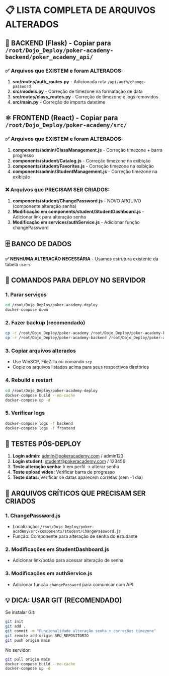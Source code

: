 # 📋 LISTA COMPLETA DE ARQUIVOS ALTERADOS

## 🔧 BACKEND (Flask) - Copiar para `/root/Dojo_Deploy/poker-academy-backend/poker_academy_api/`

### ✅ Arquivos que EXISTEM e foram ALTERADOS:
1. **src/routes/auth_routes.py** - Adicionada rota `/api/auth/change-password`
2. **src/models.py** - Correção de timezone na formatação de data
3. **src/routes/class_routes.py** - Correção de timezone e logs removidos
4. **src/main.py** - Correção de imports datetime

## ⚛️ FRONTEND (React) - Copiar para `/root/Dojo_Deploy/poker-academy/src/`

### ✅ Arquivos que EXISTEM e foram ALTERADOS:
1. **components/admin/ClassManagement.js** - Correção timezone + barra progresso
2. **components/student/Catalog.js** - Correção timezone na exibição
3. **components/student/Favorites.js** - Correção timezone na exibição  
4. **components/admin/StudentManagement.js** - Correção timezone na exibição

### ❌ Arquivos que PRECISAM SER CRIADOS:
1. **components/student/ChangePassword.js** - NOVO ARQUIVO (componente alteração senha)
2. **Modificação em components/student/StudentDashboard.js** - Adicionar link para alteração senha
3. **Modificação em services/authService.js** - Adicionar função changePassword

## 🗄️ BANCO DE DADOS
**✅ NENHUMA ALTERAÇÃO NECESSÁRIA** - Usamos estrutura existente da tabela `users`

## 📝 COMANDOS PARA DEPLOY NO SERVIDOR

### 1. Parar serviços
```bash
cd /root/Dojo_Deploy/poker-academy-deploy
docker-compose down
```

### 2. Fazer backup (recomendado)
```bash
cp -r /root/Dojo_Deploy/poker-academy /root/Dojo_Deploy/poker-academy-backup-$(date +%Y%m%d)
cp -r /root/Dojo_Deploy/poker-academy-backend /root/Dojo_Deploy/poker-academy-backend-backup-$(date +%Y%m%d)
```

### 3. Copiar arquivos alterados
- Use WinSCP, FileZilla ou comando `scp`
- Copie os arquivos listados acima para seus respectivos diretórios

### 4. Rebuild e restart
```bash
cd /root/Dojo_Deploy/poker-academy-deploy
docker-compose build --no-cache
docker-compose up -d
```

### 5. Verificar logs
```bash
docker-compose logs -f backend
docker-compose logs -f frontend
```

## 🧪 TESTES PÓS-DEPLOY

1. **Login admin:** admin@pokeracademy.com / admin123
2. **Login student:** student@pokeracademy.com / 123456
3. **Teste alteração senha:** Ir em perfil → alterar senha
4. **Teste upload vídeo:** Verificar barra de progresso
5. **Teste datas:** Verificar se datas aparecem corretas (sem -1 dia)

## 🚨 ARQUIVOS CRÍTICOS QUE PRECISAM SER CRIADOS

### 1. ChangePassword.js
- Localização: `/root/Dojo_Deploy/poker-academy/src/components/student/ChangePassword.js`
- Função: Componente para alteração de senha do estudante

### 2. Modificações em StudentDashboard.js
- Adicionar link/botão para acessar alteração de senha

### 3. Modificações em authService.js  
- Adicionar função `changePassword` para comunicar com API

## 💡 DICA: USAR GIT (RECOMENDADO)

Se instalar Git:
```bash
git init
git add .
git commit -m "Funcionalidade alteração senha + correções timezone"
git remote add origin SEU_REPOSITORIO
git push origin main
```

No servidor:
```bash
git pull origin main
docker-compose build --no-cache
docker-compose up -d
```

